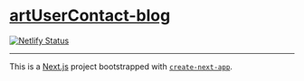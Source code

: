 # [artUserContact-blog][1]
[![Netlify
Status](https://api.netlify.com/api/v1/badges/836d9476-3f42-4715-9eca-05f81e94eb17/deploy-status)](https://app.netlify.com/sites/artusercontact-blog/deploys)

---

This is a [Next.js](https://nextjs.org/) project bootstrapped with [`create-next-app`](https://github.com/vercel/next.js/tree/canary/packages/create-next-app).

[1]: https://artusercontact.com
